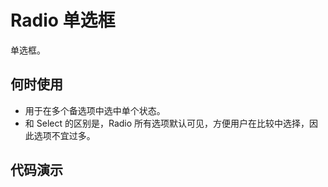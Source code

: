 # Radio 单选框


单选框。

## 何时使用

- 用于在多个备选项中选中单个状态。
- 和 Select 的区别是，Radio 所有选项默认可见，方便用户在比较中选择，因此选项不宜过多。

## 代码演示

<br />

<demo title="选择框" id="components-radio-demo-basic" src="./example/basic.vue" desc="默认为水平分割线，可在中间加入文字。"></demo>


<demo title="不可用" id="components-radio-demo-disabled" src="./example/disabled.vue" desc="Radio 不可用。"></demo>


<demo title="单选组合" id="components-radio-demo-group" src="./example/group.vue" desc="一组互斥的 Radio 配合使用。"></demo>


<demo title="单选组合" id="components-radio-demo-group-vertical" src="./example/group-vertical.vue" desc="一组互斥的 Radio 配合使用。"></demo>


<demo title="单选组合" id="components-radio-demo-group-options" src="./example/group-options.vue" desc="一组互斥的 Radio 配合使用。"></demo>

